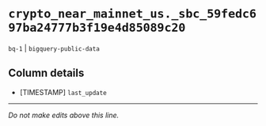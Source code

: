 # `crypto_near_mainnet_us._sbc_59fedc697ba24777b3f19e4d85089c20`
`bq-1` | `bigquery-public-data`

## Column details
* [TIMESTAMP] `last_update`

-------------------------------------------------------------------------------
*Do not make edits above this line.*
